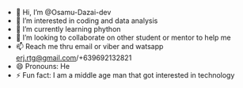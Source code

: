 - 👋 Hi, I’m @Osamu-Dazai-dev
- 👀 I’m interested in coding and data analysis
- 🌱 I’m currently learning phython
- 💞️ I’m looking to collaborate on other student or mentor to help me
- 📫 Reach me thru email or viber and watsapp erj.rtg@gmail.com/+639692132821
- 😄 Pronouns: He
- ⚡ Fun fact: I am a middle age man that got interested in technology

<!---
Osamu-Dazai-dev/Osamu-Dazai-dev is a ✨ special ✨ repository because its `README.md` (this file) appears on your GitHub profile.
You can click the Preview link to take a look at your changes.
--->
